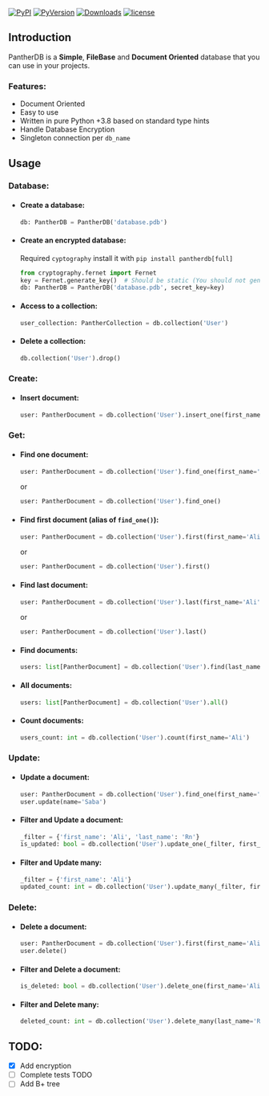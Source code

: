 
[![PyPI](https://img.shields.io/pypi/v/pantherdb?label=PyPI)](https://pypi.org/project/pantherdb/) [![PyVersion](https://img.shields.io/pypi/pyversions/pantherdb.svg)](https://pypi.org/project/pantherdb/) [![Downloads](https://static.pepy.tech/badge/pantherdb/month)](https://pepy.tech/project/pantherdb) [![license](https://img.shields.io/github/license/alirn76/pantherdb.svg)](https://github.com/alirn76/pantherdb/blob/main/LICENSE)

## Introduction

PantherDB is a <b>Simple</b>, <b>FileBase</b> and <b>Document Oriented</b> database that you can use in your projects.

### Features:
- Document Oriented
- Easy to use
- Written in pure Python +3.8 based on standard type hints
- Handle Database Encryption
- Singleton connection per `db_name`

## Usage

### Database:
- #### Create a database:
    ```python
    db: PantherDB = PantherDB('database.pdb')
    ```
  
- #### Create an encrypted database:
    Required `cyptography` install it with `pip install pantherdb[full]`
    ```python
    from cryptography.fernet import Fernet
    key = Fernet.generate_key()  # Should be static (You should not generate new key on every run)
    db: PantherDB = PantherDB('database.pdb', secret_key=key)
    ```

- #### Access to a collection:
    ```python
    user_collection: PantherCollection = db.collection('User')
    ```

- #### Delete a collection:
    ```python
    db.collection('User').drop()
    ```
### Create:
- #### Insert document:
    ```python
    user: PantherDocument = db.collection('User').insert_one(first_name='Ali', last_name='Rn')
    ```

### Get:
- #### Find one document:
    ```python
    user: PantherDocument = db.collection('User').find_one(first_name='Ali', last_name='Rn')
    ```
    or
    ```python
    user: PantherDocument = db.collection('User').find_one()
    ```
  
- #### Find first document (alias of `find_one()`):
    ```python
    user: PantherDocument = db.collection('User').first(first_name='Ali', last_name='Rn')
    ```
    or
    ```python
    user: PantherDocument = db.collection('User').first()
    ```
  
- #### Find last document:
    ```python
    user: PantherDocument = db.collection('User').last(first_name='Ali', last_name='Rn')
    ```
    or
    ```python
    user: PantherDocument = db.collection('User').last()
    ```
  
- #### Find documents:
    ```python
    users: list[PantherDocument] = db.collection('User').find(last_name='Rn')
    ```

- #### All documents:
    ```python
    users: list[PantherDocument] = db.collection('User').all()
    ```

- #### Count documents:
    ```python
    users_count: int = db.collection('User').count(first_name='Ali')
    ```

### Update:
- #### Update a document:
  ```python
  user: PantherDocument = db.collection('User').find_one(first_name='Ali', last_name='Rn')
  user.update(name='Saba')
  ```

- #### Filter and Update a document:
  ```python
  _filter = {'first_name': 'Ali', 'last_name': 'Rn'}
  is_updated: bool = db.collection('User').update_one(_filter, first_name='Saba')
  ```

- #### Filter and Update many:
  ```python
  _filter = {'first_name': 'Ali'}
  updated_count: int = db.collection('User').update_many(_filter, first_name='Saba')
  ```
  
### Delete:
- #### Delete a document:
  ```python
  user: PantherDocument = db.collection('User').first(first_name='Ali', last_name='Rn')
  user.delete()
  ```

- #### Filter and Delete a document:
  ```python
  is_deleted: bool = db.collection('User').delete_one(first_name='Ali', last_name='Rn')
  ```

- #### Filter and Delete many:
  ```python
  deleted_count: int = db.collection('User').delete_many(last_name='Rn')
  ```
  
## TODO:
- [x] Add encryption
- [ ] Complete tests TODO
- [ ] Add B+ tree
